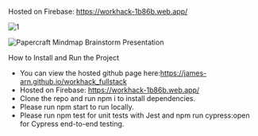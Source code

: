 Hosted on Firebase: https://workhack-1b86b.web.app/

![1](https://user-images.githubusercontent.com/90621208/148041800-f1866941-6769-4f4d-a92d-2188d747a225.jpg)

![Papercraft Mindmap Brainstorm Presentation](https://user-images.githubusercontent.com/90621208/148044286-4fe08886-84fd-4968-872c-9089ed12b3ef.jpg)

How to Install and Run the Project

- You can view the hosted github page here:https://james-arn.github.io/workhack_fullstack
- Hosted on Firebase: https://workhack-1b86b.web.app/
- Clone the repo and run npm i to install dependencies.
- Please run npm start to run locally.
- Please run npm test for unit tests with Jest and npm run cypress:open for Cypress end-to-end testing.



